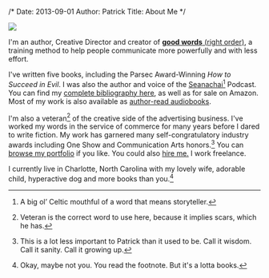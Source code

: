 /*
Date: 2013-09-01
Author: Patrick
Title: About Me
*/

<div class="searchblob">

<img src="http://www.patrickemclean.com/wp-content/uploads/2011/06/whatsincoffee500x200.jpg">

</div>


I'm an author, Creative Director and creator of [**good words** (right order)](http://www.patrickemclean.com), a training method to help people communicate more powerfully and with less effort. 

I've written five books, including the Parsec Award-Winning _How to Succeed in Evil_. I was also the author and voice of the [Seanachai](http://www.theseanachai.com)[^1] Podcast. You can find my [complete bibliography here](http://www.patrickemclean.com/books), as well as for sale on Amazon. Most of my work is also available as [author-read audiobooks](http://podiobooks.com/search/?q=patrick%20mclean#gsc.tab=0&gsc.q=patrick%20mclean&gsc.page=1).

I'm also a veteran[^2] of the creative side of the advertising business. I've worked my words in the service of commerce for many years before I dared to write fiction. My work has garnered many self-congratulatory industry awards including One Show and Communication Arts honors.[^3] You can [browse my portfolio](http://www.behance.net/PatrickEMcLean) if you like. You could also [hire me.](mailto:patrickemclean@gmail.com) I work freelance.

I currently live in Charlotte, North Carolina with my lovely wife, adorable child, hyperactive dog and more books than you.[^4]


	
[^1]: A big ol’ Celtic mouthful of a word that means storyteller. 
	
[^2]: Veteran is the correct word to use here, because it implies scars, which he has.

	
[^3]: This is a lot less important to Patrick than it used to be. Call it wisdom. Call it sanity. Call it growing up.

[^4]: Okay, maybe not you. You read the footnote. But it's a lotta books.


